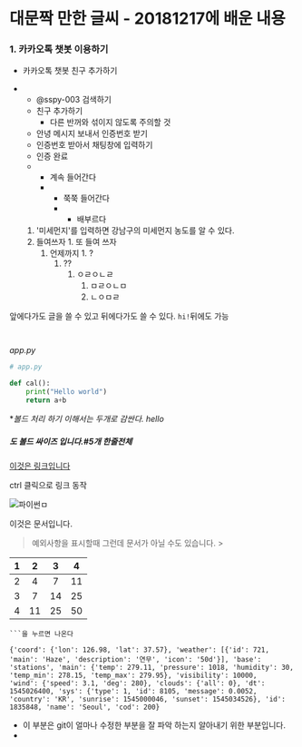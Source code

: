 # 대문짝 만한 글씨 - 20181217에 배운 내용

### 1. 카카오톡 챗봇 이용하기

- 카카오톡 챗봇 친구 추가하기

- - @sspy-003 검색하기 
  - 친구 추가하기
    - 다른 반꺼와 섞이지 않도록 주의할 것
  - 안녕 메시지 보내서 인증번호 받기
  - 인증번호 받아서 채팅창에 입력하기
  - 인증 완료
  - - 계속 들어간다
    - - 쭉쭉 들어간다
      - - 배부르다

  1.  '미세먼지'를 입력하면 강남구의 미세먼지 농도를 알 수 있다.
     1.  들여쓰자
        1.  또 들여 쓰자
           1.  언제까지 
              1. ?
                 1. ??
                    1. ㅇㄹㅇㄴㄹ
                       1. ㅁㄹㅇㄴㅁ
                       2. ㄴㅇㅁㄹ



앞에다가도 글을 쓸 수 있고 뒤에다가도 쓸 수 있다. `hi!`뒤에도 가능

```
  
```

*app.py*

```python
# app.py

def cal():
    print("Hello world")
	return a+b
```

**볼드 처리 하기 이해서는 *두개로 감싼다. hello**

##### 도 볼드 싸이즈 입니다.#5개 한줄전체

[이것은 링크입니다](https://www.naver.com) 

ctrl 클릭으로 링크 동작

​![파이썬](https://t1.daumcdn.net/cfile/tistory/202C48434E5F61C60A)ㅁ











이것은 문서입니다.

> 예외사항을 표시할때 그런데 문서가 아닐 수도 있습니다. >

|  1   |  2   |  3   |  4   |
| :--: | :--: | :--: | :--: |
|  2   |  4   |  7   |  11  |
|  3   |  7   |  14  |  25  |
|  4   |  11  |  25  |  50  |

```
​```을 누르면 나온다
```





```
{'coord': {'lon': 126.98, 'lat': 37.57}, 'weather': [{'id': 721, 'main': 'Haze', 'description': '연무', 'icon': '50d'}], 'base': 'stations', 'main': {'temp': 279.11, 'pressure': 1018, 'humidity': 30, 'temp_min': 278.15, 'temp_max': 279.95}, 'visibility': 10000, 
'wind': {'speed': 3.1, 'deg': 280}, 'clouds': {'all': 0}, 'dt': 1545026400, 'sys': {'type': 1, 'id': 8105, 'message': 0.0052, 'country': 'KR', 'sunrise': 1545000046, 'sunset': 1545034526}, 'id': 1835848, 'name': 'Seoul', 'cod': 200}

```





- 이 부분은     git이 얼마나 수정한 부분을 잘 파악 하는지 알아내기 위한 부분입니다.
- 















